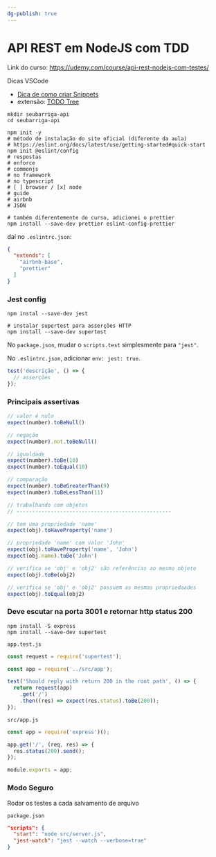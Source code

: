 ```yaml
---
dg-publish: true
---
```

# API REST em NodeJS com TDD

Link do curso: <https://udemy.com/course/api-rest-nodejs-com-testes/>

Dicas VSCode

- [Dica de como criar Snippets](https://cloudwalk.udemy.com/course/api-rest-nodejs-com-testes/learn/lecture/13047504#overview)
- extensão: [TODO Tree](https://cloudwalk.udemy.com/course/api-rest-nodejs-com-testes/learn/lecture/13047514#overview)

```shell
mkdir seubarriga-api
cd seubarriga-api

npm init -y
# método de instalação do site oficial (diferente da aula)
# https://eslint.org/docs/latest/use/getting-started#quick-start
npm init @eslint/config
# respostas
# enforce
# commonjs
# no framework
# no typescript
# [ ] browser / [x] node
# guide
# airbnb
# JSON

# também diferentemente do curso, adicionei o prettier
npm install --save-dev prettier eslint-config-prettier
```

daí no `.eslintrc.json`:

```json
{
  "extends": [
    "airbnb-base",
    "prettier"
  ]
}
```

### Jest config

```shell
npm instal --save-dev jest

# instalar supertest para asserções HTTP
npm install --save-dev supertest
```

No `package.json`, mudar o `scripts.test` simplesmente para `"jest"`.

No `.eslintrc.json`, adicionar `env: jest: true`.

```js
test('descrição', () => {
  // asserções
});
```


### Principais assertivas

```js
// valor é nulo
expect(number).toBeNull()

// negação
expect(number).not.toBeNull()

// igualdade
expect(number).toBe(10)
expect(number).toEqual(10)

// comparação
expect(number).toBeGreaterThan(9)
expect(number).toBeLessThan(11)

// trabalhando com objetos
// --------------------------------------------------

// tem uma propriedade 'name'
expect(obj).toHaveProperty('name')

// propriedade 'name' com valor 'John'
expect(obj).toHaveProperty('name', 'John')
expect(obj.name).toBe('John')

// verifica se 'obj' e 'obj2' são referências ao mesmo objeto
expect(obj).toBe(obj2)

// verifica se 'obj' e 'obj2' possuem as mesmas propriedaades
expect(obj).toEqual(obj2)
```


### Deve escutar na porta 3001 e retornar http status 200

```shell
npm install -S express
npm install --save-dev supertest
```

`app.test.js`
```js
const request = require('supertest');

const app = require('../src/app');

test('Should reply with return 200 in the root path', () => {
  return request(app)
    .get('/')
    .then((res) => expect(res.status).toBe(200));
});
```

`src/app.js`
```js
const app = require('express')();

app.get('/', (req, res) => {
  res.status(200).send();
});

module.exports = app;
```


### Modo Seguro

Rodar os testes a cada salvamento de arquivo

`package.json`
```json
"scripts": {
  "start": "node src/server.js",
  "jest-watch": "jest --watch --verbose=true"
}
```